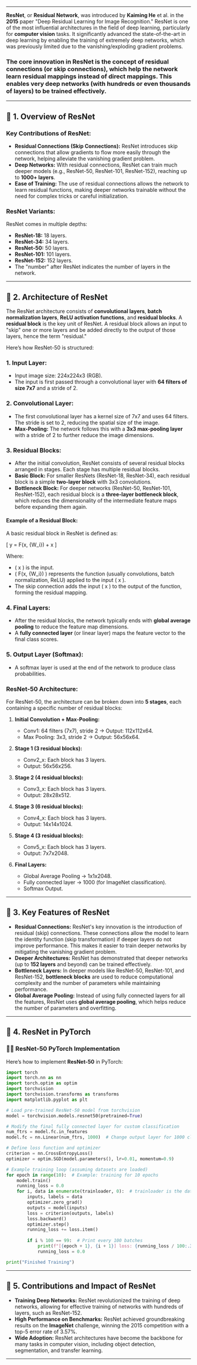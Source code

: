 
---

**ResNet**, or **Residual Network**, was introduced by **Kaiming He** et al. in the **2015** paper "Deep Residual Learning for Image Recognition." ResNet is one of the most influential architectures in the field of deep learning, particularly for **computer vision** tasks. It significantly advanced the state-of-the-art in deep learning by enabling the training of extremely deep networks, which was previously limited due to the vanishing/exploding gradient problems.

### The core innovation in ResNet is the concept of **residual connections** (or skip connections), which help the network learn residual mappings instead of direct mappings. This enables **very deep networks** (with hundreds or even thousands of layers) to be trained effectively.

---

## 📌 **1. Overview of ResNet**

### Key Contributions of ResNet:
- **Residual Connections (Skip Connections):** ResNet introduces skip connections that allow gradients to flow more easily through the network, helping alleviate the vanishing gradient problem.
- **Deep Networks:** With residual connections, ResNet can train much deeper models (e.g., ResNet-50, ResNet-101, ResNet-152), reaching up to **1000+ layers**.
- **Ease of Training:** The use of residual connections allows the network to learn residual functions, making deeper networks trainable without the need for complex tricks or careful initialization.

### ResNet Variants:
ResNet comes in multiple depths:
- **ResNet-18:** 18 layers.
- **ResNet-34:** 34 layers.
- **ResNet-50:** 50 layers.
- **ResNet-101:** 101 layers.
- **ResNet-152:** 152 layers.
- The "number" after ResNet indicates the number of layers in the network.

---

## 📌 **2. Architecture of ResNet**

The ResNet architecture consists of **convolutional layers**, **batch normalization layers**, **ReLU activation functions**, and **residual blocks**. A **residual block** is the key unit of ResNet. A residual block allows an input to "skip" one or more layers and be added directly to the output of those layers, hence the term "residual."

Here’s how ResNet-50 is structured:

### 1. **Input Layer:**
   - Input image size: 224x224x3 (RGB).
   - The input is first passed through a convolutional layer with **64 filters of size 7x7** and a stride of 2.

### 2. **Convolutional Layer:**
   - The first convolutional layer has a kernel size of 7x7 and uses 64 filters. The stride is set to 2, reducing the spatial size of the image.
   - **Max-Pooling:** The network follows this with a **3x3 max-pooling layer** with a stride of 2 to further reduce the image dimensions.

### 3. **Residual Blocks:**
   - After the initial convolution, ResNet consists of several residual blocks arranged in stages. Each stage has multiple residual blocks.
   - **Basic Block:** For smaller ResNets (ResNet-18, ResNet-34), each residual block is a simple **two-layer block** with 3x3 convolutions.
   - **Bottleneck Block:** For deeper networks (ResNet-50, ResNet-101, ResNet-152), each residual block is a **three-layer bottleneck block**, which reduces the dimensionality of the intermediate feature maps before expanding them again.

#### Example of a Residual Block:
A basic residual block in ResNet is defined as:

\[
y = F(x, \{W_i\}) + x
\]

Where:
- \( x \) is the input.
- \( F(x, \{W_i\}) \) represents the function (usually convolutions, batch normalization, ReLU) applied to the input \( x \).
- The skip connection adds the input \( x \) to the output of the function, forming the residual mapping.

### 4. **Final Layers:**
   - After the residual blocks, the network typically ends with **global average pooling** to reduce the feature map dimensions.
   - A **fully connected layer** (or linear layer) maps the feature vector to the final class scores.

### 5. **Output Layer (Softmax):**
   - A softmax layer is used at the end of the network to produce class probabilities.

### **ResNet-50 Architecture:**
For ResNet-50, the architecture can be broken down into **5 stages**, each containing a specific number of residual blocks:

1. **Initial Convolution + Max-Pooling:**
   - Conv1: 64 filters (7x7), stride 2 → Output: 112x112x64.
   - Max Pooling: 3x3, stride 2 → Output: 56x56x64.

2. **Stage 1 (3 residual blocks):**
   - Conv2_x: Each block has 3 layers.
   - Output: 56x56x256.

3. **Stage 2 (4 residual blocks):**
   - Conv3_x: Each block has 3 layers.
   - Output: 28x28x512.

4. **Stage 3 (6 residual blocks):**
   - Conv4_x: Each block has 3 layers.
   - Output: 14x14x1024.

5. **Stage 4 (3 residual blocks):**
   - Conv5_x: Each block has 3 layers.
   - Output: 7x7x2048.

6. **Final Layers:**
   - Global Average Pooling → 1x1x2048.
   - Fully connected layer → 1000 (for ImageNet classification).
   - Softmax Output.

---

## 📌 **3. Key Features of ResNet**

- **Residual Connections:** ResNet's key innovation is the introduction of residual (skip) connections. These connections allow the model to learn the identity function (skip transformation) if deeper layers do not improve performance. This makes it easier to train deeper networks by mitigating the vanishing gradient problem.
- **Deeper Architectures:** ResNet has demonstrated that deeper networks (up to **152 layers** and beyond) can be trained effectively.
- **Bottleneck Layers:** In deeper models like ResNet-50, ResNet-101, and ResNet-152, **bottleneck blocks** are used to reduce computational complexity and the number of parameters while maintaining performance.
- **Global Average Pooling:** Instead of using fully connected layers for all the features, ResNet uses **global average pooling**, which helps reduce the number of parameters and overfitting.

---

## 📌 **4. ResNet in PyTorch**

### 🧑‍💻 **ResNet-50 PyTorch Implementation**

Here’s how to implement **ResNet-50** in PyTorch:

```python
import torch
import torch.nn as nn
import torch.optim as optim
import torchvision
import torchvision.transforms as transforms
import matplotlib.pyplot as plt

# Load pre-trained ResNet-50 model from torchvision
model = torchvision.models.resnet50(pretrained=True)

# Modify the final fully connected layer for custom classification
num_ftrs = model.fc.in_features
model.fc = nn.Linear(num_ftrs, 1000)  # Change output layer for 1000 classes (ImageNet)

# Define loss function and optimizer
criterion = nn.CrossEntropyLoss()
optimizer = optim.SGD(model.parameters(), lr=0.01, momentum=0.9)

# Example training loop (assuming datasets are loaded)
for epoch in range(10):  # Example: training for 10 epochs
    model.train()
    running_loss = 0.0
    for i, data in enumerate(trainloader, 0):  # trainloader is the data loader
        inputs, labels = data
        optimizer.zero_grad()
        outputs = model(inputs)
        loss = criterion(outputs, labels)
        loss.backward()
        optimizer.step()
        running_loss += loss.item()
        
        if i % 100 == 99:  # Print every 100 batches
            print(f"[{epoch + 1}, {i + 1}] loss: {running_loss / 100:.3f}")
            running_loss = 0.0

print("Finished Training")
```

---

## 📌 **5. Contributions and Impact of ResNet**

- **Training Deep Networks:** ResNet revolutionized the training of deep networks, allowing for effective training of networks with hundreds of layers, such as ResNet-152.
- **High Performance on Benchmarks:** ResNet achieved groundbreaking results on the **ImageNet** challenge, winning the 2015 competition with a top-5 error rate of 3.57%.
- **Wide Adoption:** ResNet architectures have become the backbone for many tasks in computer vision, including object detection, segmentation, and transfer learning.

---
